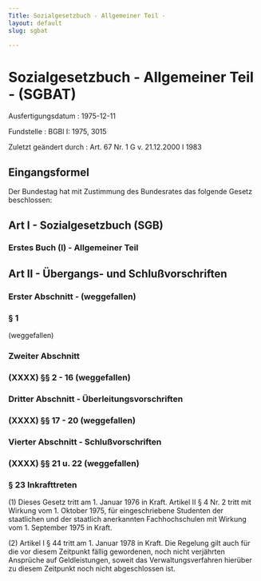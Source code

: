 ```yaml
---
Title: Sozialgesetzbuch - Allgemeiner Teil -
layout: default
slug: sgbat

---
```


# Sozialgesetzbuch - Allgemeiner Teil - (SGBAT)

Ausfertigungsdatum
:   1975-12-11

Fundstelle
:   BGBl I: 1975, 3015

Zuletzt geändert durch
:   Art. 67 Nr. 1 G v. 21.12.2000 I 1983


## Eingangsformel

Der Bundestag hat mit Zustimmung des Bundesrates das folgende Gesetz
beschlossen:


## Art I - Sozialgesetzbuch (SGB)



### Erstes Buch (I) - Allgemeiner Teil



## Art II - Übergangs- und Schlußvorschriften



### Erster Abschnitt - (weggefallen)



### § 1

(weggefallen)


### Zweiter Abschnitt



### (XXXX) §§ 2 - 16 (weggefallen)



### Dritter Abschnitt - Überleitungsvorschriften



### (XXXX) §§ 17 - 20 (weggefallen)



### Vierter Abschnitt - Schlußvorschriften



### (XXXX) §§ 21 u. 22 (weggefallen)



### § 23 Inkrafttreten

(1) Dieses Gesetz tritt am 1. Januar 1976 in Kraft. Artikel II § 4 Nr.
2 tritt mit Wirkung vom 1. Oktober 1975, für eingeschriebene Studenten
der staatlichen und der staatlich anerkannten Fachhochschulen mit
Wirkung vom 1. September 1975 in Kraft.

(2) Artikel I § 44 tritt am 1. Januar 1978 in Kraft. Die Regelung gilt
auch für die vor diesem Zeitpunkt fällig gewordenen, noch nicht
verjährten Ansprüche auf Geldleistungen, soweit das
Verwaltungsverfahren hierüber zu diesem Zeitpunkt noch nicht
abgeschlossen ist.

